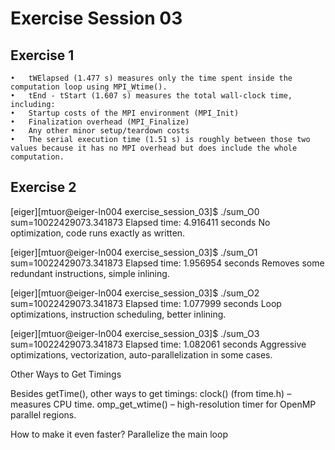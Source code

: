 # Exercise Session 03 #
## Exercise 1
	•	tWElapsed (1.477 s) measures only the time spent inside the computation loop using MPI_Wtime().
	•	tEnd - tStart (1.607 s) measures the total wall-clock time, including:
	•	Startup costs of the MPI environment (MPI_Init)
	•	Finalization overhead (MPI_Finalize)
	•	Any other minor setup/teardown costs
	•	The serial execution time (1.51 s) is roughly between those two values because it has no MPI overhead but does include the whole computation.

## Exercise 2

[eiger][mtuor@eiger-ln004 exercise_session_03]$ ./sum_O0
sum=10022429073.341873
Elapsed time: 4.916411 seconds
No optimization, code runs exactly as written.

[eiger][mtuor@eiger-ln004 exercise_session_03]$ ./sum_O1
sum=10022429073.341873
Elapsed time: 1.956954 seconds
Removes some redundant instructions, simple inlining.

[eiger][mtuor@eiger-ln004 exercise_session_03]$ ./sum_O2
sum=10022429073.341873
Elapsed time: 1.077999 seconds
Loop optimizations, instruction scheduling, better inlining.

[eiger][mtuor@eiger-ln004 exercise_session_03]$ ./sum_O3
sum=10022429073.341873
Elapsed time: 1.082061 seconds
Aggressive optimizations, vectorization, auto-parallelization in some cases.

Other Ways to Get Timings

Besides getTime(), other ways to get timings:
clock() (from time.h) – measures CPU time.
omp_get_wtime() – high-resolution timer for OpenMP parallel regions.

How to make it even faster?
Parallelize the main loop

